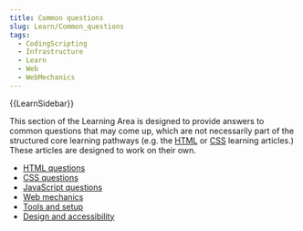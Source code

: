 ```yaml
---
title: Common questions
slug: Learn/Common_questions
tags:
  - CodingScripting
  - Infrastructure
  - Learn
  - Web
  - WebMechanics
---
```


{{LearnSidebar}}

This section of the Learning Area is designed to provide answers to common questions that may come
up, which are not necessarily part of the structured core learning pathways (e.g. the [HTML](/en-US/docs/Learn/HTML) or [CSS](/en-US/docs/Learn/CSS) learning articles.) These articles are designed to work on their own.

- [HTML questions](/en-US/docs/Learn/HTML/Howto)
- [CSS questions](/en-US/docs/Learn/CSS/Howto)
- [JavaScript questions](/en-US/docs/Learn/JavaScript/Howto)
- [Web mechanics](/en-US/docs/Learn/Common_questions/Web_mechanics)
- [Tools and setup](/en-US/docs/Learn/Common_questions/Tools_and_setup)
- [Design and accessibility](/en-US/docs/Learn/Common_questions/Design_and_accessibility)
